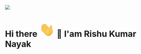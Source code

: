 
<img src="https://cdn.videoplasty.com/animation/chill-coding-programming-lo-fi-animation-stock-animation-21874-1024x576.jpg" width=200px  />
<h1> Hi there <img src="https://raw.githubusercontent.com/ABSphreak/ABSphreak/master/gifs/Hi.gif" width=10%/> 👋 I'am Rishu Kumar Nayak </h1>
<!--
**rishunayak/rishunayak** is a ✨ _special_ ✨ repository because its `README.md` (this file) appears on your GitHub profile.

Here are some ideas to get you started:

- 🔭 I’m currently working on ...
- 🌱 I’m currently learning ...
- 👯 I’m looking to collaborate on ...
- 🤔 I’m looking for help with ...
- 💬 Ask me about ...
- 📫 How to reach me: ...
- 😄 Pronouns: ...
- ⚡ Fun fact: ...
-->



